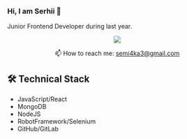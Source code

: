 ### Hi, I am Serhii 👋
Junior Frontend Developer during last year.


<p align='center'>
   <a href="https://www.linkedin.com/in/serhii-bevz/">
       <img src="https://img.shields.io/badge/linkedin-%230077B5.svg?&style=for-the-badge&logo=linkedin&logoColor=white"/>
   </a>

<p align='center'>
   📫 How to reach me: <a href='mailto:semi4ka3@gmail.com'>semi4ka3@gmail.com</a>
</p>

## 🛠 Technical Stack
*   JavaScript/React
*   MongoDB
*   NodeJS
*   RobotFramework/Selenium
*   GitHub/GitLab

<!--
**semi4ka/semi4ka** is a ✨ _special_ ✨ repository because its `README.md` (this file) appears on your GitHub profile.

Here are some ideas to get you started:

- 🔭 I’m currently working on ...
- 🌱 I’m currently learning ...
- 👯 I’m looking to collaborate on ...
- 🤔 I’m looking for help with ...
- 💬 Ask me about ...
- 📫 How to reach me: ...
- 😄 Pronouns: ...
- ⚡ Fun fact: ...
-->
